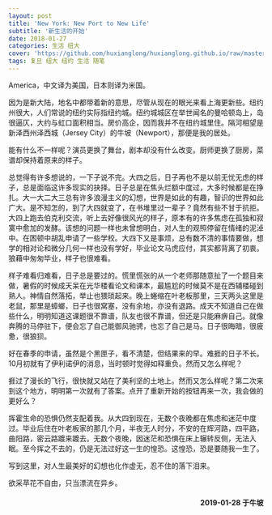 ```yaml
---
layout: post
title: 'New York: New Port to New Life'
subtitle: '新生活的开始'
date: 2018-01-27
categories: 生活 纽大
cover: 'https://github.com/huxianglong/huxianglong.github.io/raw/master/assets/img/nyc-long.png'
tags: 复旦 纽大 纽约 生活 随笔 
---
```


America，中文译为美国，日本则译为米国。

因为是新大陆，地名中都带着新的意思，尽管从现在的眼光来看上海更新些。纽约州很大，人们常说的纽约实际指纽约城。纽约城城区在举世闻名的曼哈顿岛上，岛很逼仄，大约与虹口面积相当。房价高企，因而我并不在纽约城里住。隔河相望是新泽西州泽西城（Jersey City）的牛坡（Newport），那便是我的居处。

能有什么不一样呢？演员更换了舞台，剧本却没有什么改变。厨师更换了厨房，菜谱却保持着原来的样子。

总觉得有许多想说的，一下子说不完。大四之后，日子再也不是以前无忧无虑的样子，总是面临这许多现实的抉择。日子总是在焦头烂额中度过，大多时候都是在挣扎。大一大二大三总有许多浪漫主义的幻想，世界是如此的有趣，智识的世界如此广大。是不知怎的，到了大四就变了，在书堆里过一辈子？竟然有些不甘于抗拒。大四上跑去伯克利交流，听上去好像很风光的样子，原本有的许多焦虑在孤独和寂寞中愈加的发酵。该想的问题一样也未曾想明白，对人生的观照停留在情绪的泥淖中。在困顿中胡乱申请了一些学校。大四下又是事烦，总有数不清的事情要做，想学的相对论和微分几何一样也没有学好，毕业论文马虎应付，其实都背离了初衷。狼藉中匆匆毕业，样子也很难看。

样子难看归难看，日子总是要过的。慌里慌张的从一个老师那随意扯了一个题目来做，暑假的时候成天呆在光华楼看论文和课本，最尴尬的时候莫不是在西辅楼碰到熟人。神情自然落拓，举止也猥琐起来。晚上蜷缩在叶老板那里，三天两头这里是老鼠，那里是蟑螂，日子也很窝塞，没有余地，亦没有退路。成天不知道自己在做些什么，明明知道这课题很不靠谱，队友也很不靠谱，但还是只能麻痹自己。就像奔腾的马停驻下，便会忘了自己能御风驰骋，也忘了自己是马。日子很晦暗，很疲惫，很狼狈。

好在春季的申请，虽然是个黑匣子，看不清楚，但结果来的早。难捱的日子不长。10月初就有了伊利诺伊的消息，当时顿时觉得如释重负。然而又怎么样呢？

捱过了漫长的飞行，很快就又站在了美利坚的土地上。然而又怎么样呢？第二次来到这个地方，明明第一次就有了答案。点开了重新开始的按钮再来一次，我会做的更好么？

挥霍生命的恐惧仍然支配着我。从大四到现在，无数个夜晚都在焦虑和迷茫中度过。毕业后住在叶老板家的那几个月，半夜无人时分，不安的在辉河路，四平路，曲阳路，密云路踱来踱去。无数个夜晚，因迷茫和恐惧在床上辗转反侧，无法入眠。至今挥之不去的，仍是无法过好这一生的惶恐。这惶恐，恐是要随我一生了。

写到这里，对人生最美好的幻想也化作虚无，忍不住的落下泪来。

欲采苹花不自由，只当漂流在异乡。

<h4 style='text-align:right'>2019-01-28 于牛坡</h4>

